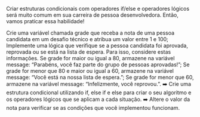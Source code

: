 Criar estruturas condicionais com operadores if/else e operadores lógicos será muito comum em sua carreira de pessoa desenvolvedora. Então, vamos praticar essa habilidade!

Crie uma variável chamada grade que receba a nota de uma pessoa candidata em um desafio técnico e atribua um valor entre 1 e 100;
Implemente uma lógica que verifique se a pessoa candidata foi aprovada, reprovada ou se está na lista de espera. Para isso, considere estas informações.
Se grade for maior ou igual a 80, armazene na variável message: “Parabéns, você faz parte do grupo de pessoas aprovadas!”;
Se grade for menor que 80 e maior ou igual a 60, armazene na variável message: “Você está na nossa lista de espera.”;
Se grade for menor que 60, armazene na variável message: “Infelizmente, você reprovou.”.
➡️ Crie uma estrutura condicional utilizando if, else if e else para criar o seu algoritmo e os operadores lógicos que se aplicam a cada situação.
➡️ Altere o valor da nota para verificar se as condições que você implementou funcionam.